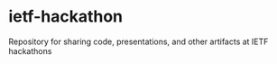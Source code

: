 # ietf-hackathon
Repository for sharing code, presentations, and other artifacts at IETF hackathons
